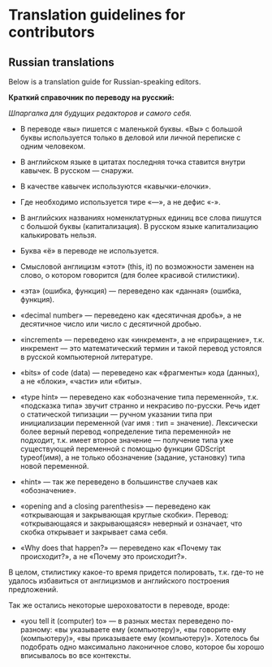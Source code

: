# Translation guidelines for contributors

## Russian translations

Below is a translation guide for Russian-speaking editors.

**Краткий справочник по переводу на русский:**

_Шпаргалка для будущих редакторов и самого себя._

- В переводе «вы» пишется с маленькой буквы. «Вы» с большой буквы используется только в деловой или личной переписке с одним человеком.

- В английском языке в цитатах последняя точка ставится внутри кавычек. В русском — снаружи.

- В качестве кавычек используются «кавычки-елочки».

- Где необходимо используется тире «—», а не дефис «-».

- В английских названиях номенклатурных единиц все слова пишутся с большой буквы (капитализация). В русском языке капитализацию калькировать нельзя.

- Буква «ё» в переводе не используется.

- Смысловой англицизм «этот» (this, it) по возможности заменен на слово, о котором говорится (для более красивой стилистики).

- «эта» (ошибка, функция) — переведено как «данная» (ошибка, функция).

- «decimal number» — переведено как «десятичная дробь», а не десятичное число или число с десятичной дробью.

- «increment» — переведено как «инкремент», а не «приращение», т.к. инкремент — это математический термин и такой перевод устоялся в русской компьютерной литературе.

- «bits» of code (data) — переведено как «фрагменты» кода (данных), а не «блоки», «части» или «биты».

- «type hint» — переведено как «обозначение типа переменной», т.к. «подсказка типа» звучит странно и некрасиво по-русски. Речь идет о статической типизации — ручном указании типа при инициализации переменной (var имя : тип = значение). Лексически более верный перевод «определение типа переменной» не подходит, т.к. имеет второе значение — получение типа уже существующей переменной с помощью функции GDScript typeof(имя), а не только обозначение (задание, установку) типа новой переменной.

- «hint»  — так же переведено в большинстве случаев как «обозначение».

- «opening and a closing parenthesis» — переведено как «открывающая и закрывающая круглые скобки». Перевод: «открывающаяся и закрывающаяся» неверный и означает, что скобка открывает и закрывает сама себя.

- «Why does that happen?» — переведено как «Почему так происходит?», а не «Почему это происходит?».

В целом, стилистику какое-то время придется полировать, т.к. где-то не удалось избавиться от англицизмов и английского построения предложений.

Так же остались некоторые шероховатости в переводе, вроде:

- «you tell it (computer) to» — в разных местах переведено по-разному: «вы указываете ему (компьютеру)», «вы говорите ему (компьютеру)», «вы приказываете ему (компьютеру)». Хотелось бы подобрать одно максимально лаконичное слово, которое бы хорошо вписывалось во все контексты.
